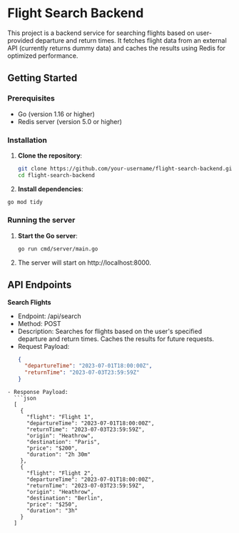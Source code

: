 # Flight Search Backend

This project is a backend service for searching flights based on user-provided departure and return times. It fetches flight data from an external API (currently returns dummy data) and caches the results using Redis for optimized performance.

## Getting Started

### Prerequisites

- Go (version 1.16 or higher)
- Redis server (version 5.0 or higher)

### Installation

1. **Clone the repository**:
   ```sh
   git clone https://github.com/your-username/flight-search-backend.git
   cd flight-search-backend

2. **Install dependencies**:
  ```bash
  go mod tidy
  ```

### Running the server

1. **Start the Go server**:
    ```bash
    go run cmd/server/main.go
    ```
2. The server will start on http://localhost:8000.

## API Endpoints
**Search Flights**
- Endpoint: /api/search
- Method: POST
- Description: Searches for flights based on the user's specified departure and return times. Caches the results for future requests.
- Request Payload:
  ```json
  {
    "departureTime": "2023-07-01T18:00:00Z",
    "returnTime": "2023-07-03T23:59:59Z"
  }
```
- Response Payload:
  ```json
  [
    {
      "flight": "Flight 1",
      "departureTime": "2023-07-01T18:00:00Z",
      "returnTime": "2023-07-03T23:59:59Z",
      "origin": "Heathrow",
      "destination": "Paris",
      "price": "$200",
      "duration": "2h 30m"
    },
    {
      "flight": "Flight 2",
      "departureTime": "2023-07-01T18:00:00Z",
      "returnTime": "2023-07-03T23:59:59Z",
      "origin": "Heathrow",
      "destination": "Berlin",
      "price": "$250",
      "duration": "3h"
    }
  ]
  ```

